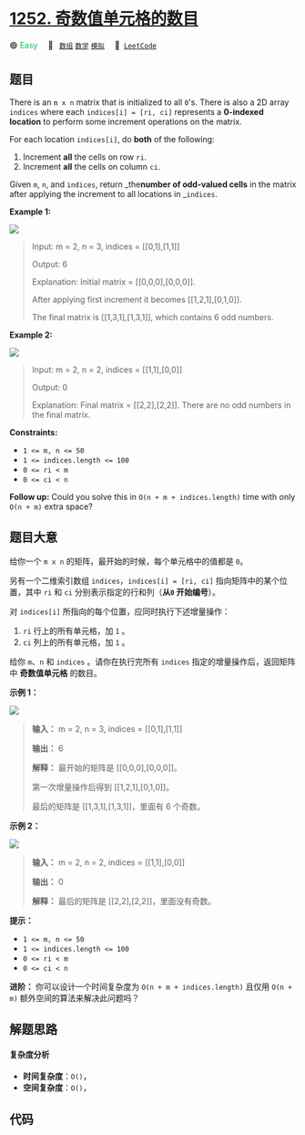 # [1252. 奇数值单元格的数目](https://leetcode.com/problems/cells-with-odd-values-in-a-matrix)

🟢 <font color=#15bd66>Easy</font>&emsp; 🔖&ensp; [`数组`](/leetcode-js/outline/tag/array.md) [`数学`](/leetcode-js/outline/tag/math.md) [`模拟`](/leetcode-js/outline/tag/simulation.md)&emsp; 🔗&ensp;[`LeetCode`](https://leetcode.com/problems/cells-with-odd-values-in-a-matrix)

## 题目

There is an `m x n` matrix that is initialized to all `0`'s. There is also a
2D array `indices` where each `indices[i] = [ri, ci]` represents a **0-indexed
location** to perform some increment operations on the matrix.

For each location `indices[i]`, do **both** of the following:

  1. Increment **all** the cells on row `ri`.
  2. Increment **all** the cells on column `ci`.

Given `m`, `n`, and `indices`, return _the**number of odd-valued cells** in
the matrix after applying the increment to all locations in _`indices`.



**Example 1:**

![](https://assets.leetcode.com/uploads/2019/10/30/e1.png)

> Input: m = 2, n = 3, indices = [[0,1],[1,1]]
> 
> Output: 6
> 
> Explanation: Initial matrix = [[0,0,0],[0,0,0]].
> 
> After applying first increment it becomes [[1,2,1],[0,1,0]].
> 
> The final matrix is [[1,3,1],[1,3,1]], which contains 6 odd numbers.

**Example 2:**

![](https://assets.leetcode.com/uploads/2019/10/30/e2.png)

> Input: m = 2, n = 2, indices = [[1,1],[0,0]]
> 
> Output: 0
> 
> Explanation: Final matrix = [[2,2],[2,2]]. There are no odd numbers in the final matrix.

**Constraints:**

  * `1 <= m, n <= 50`
  * `1 <= indices.length <= 100`
  * `0 <= ri < m`
  * `0 <= ci < n`



**Follow up:** Could you solve this in `O(n + m + indices.length)` time with
only `O(n + m)` extra space?


## 题目大意

给你一个 `m x n` 的矩阵，最开始的时候，每个单元格中的值都是 `0`。

另有一个二维索引数组 `indices`，`indices[i] = [ri, ci]` 指向矩阵中的某个位置，其中 `ri` 和 `ci`
分别表示指定的行和列（**从`0` 开始编号**）。

对 `indices[i]` 所指向的每个位置，应同时执行下述增量操作：

  1. `ri` 行上的所有单元格，加 `1` 。
  2. `ci` 列上的所有单元格，加 `1` 。

给你 `m`、`n` 和 `indices` 。请你在执行完所有 `indices` 指定的增量操作后，返回矩阵中 **奇数值单元格** 的数目。

**示例 1：**

![](https://assets.leetcode-cn.com/aliyun-lc-upload/uploads/2019/11/06/e1.png)

> 
> 
> 
> 
> 
> **输入：** m = 2, n = 3, indices = [[0,1],[1,1]]
> 
> **输出：** 6
> 
> **解释：** 最开始的矩阵是 [[0,0,0],[0,0,0]]。
> 
> 第一次增量操作后得到 [[1,2,1],[0,1,0]]。
> 
> 最后的矩阵是 [[1,3,1],[1,3,1]]，里面有 6 个奇数。
> 
> 

**示例 2：**

![](https://assets.leetcode-cn.com/aliyun-lc-upload/uploads/2019/11/06/e2.png)

> 
> 
> 
> 
> 
> **输入：** m = 2, n = 2, indices = [[1,1],[0,0]]
> 
> **输出：** 0
> 
> **解释：** 最后的矩阵是 [[2,2],[2,2]]，里面没有奇数。
> 
> 

**提示：**

  * `1 <= m, n <= 50`
  * `1 <= indices.length <= 100`
  * `0 <= ri < m`
  * `0 <= ci < n`

**进阶：** 你可以设计一个时间复杂度为 `O(n + m + indices.length)` 且仅用 `O(n + m)`
额外空间的算法来解决此问题吗？


## 解题思路

#### 复杂度分析

- **时间复杂度**：`O()`，
- **空间复杂度**：`O()`，

## 代码

```javascript

```